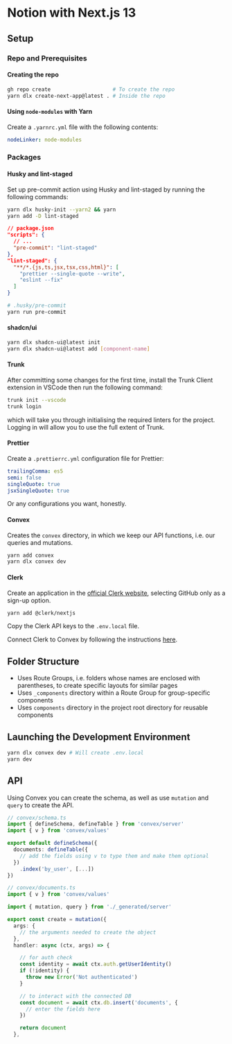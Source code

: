 # Notion with Next.js 13

## Setup

### Repo and Prerequisites

#### Creating the repo

```bash
gh repo create                    # To create the repo
yarn dlx create-next-app@latest . # Inside the repo
```

#### Using `node-modules` with Yarn

Create a `.yarnrc.yml` file with the following contents:

```yaml
nodeLinker: node-modules
```

### Packages

#### Husky and lint-staged

Set up pre-commit action using Husky and lint-staged by running the following commands:

```bash
yarn dlx husky-init --yarn2 && yarn
yarn add -D lint-staged
```

```json
// package.json
"scripts": {
  // ...
  "pre-commit": "lint-staged"
},
"lint-staged": {
  "**/*.{js,ts,jsx,tsx,css,html}": [
    "prettier --single-quote --write",
    "eslint --fix"
  ]
}
```

```bash
# .husky/pre-commit
yarn run pre-commit
```

#### shadcn/ui

```bash
yarn dlx shadcn-ui@latest init
yarn dlx shadcn-ui@latest add [component-name]
```

#### Trunk

After committing some changes for the first time, install the Trunk Client extension in VSCode then run the following command:

```bash
trunk init --vscode
trunk login
```

which will take you through initialising the required linters for the project. Logging in will allow
you to use the full extent of Trunk.

#### Prettier

Create a `.prettierrc.yml` configuration file for Prettier:

```yaml
trailingComma: es5
semi: false
singleQuote: true
jsxSingleQuote: true
```

Or any configurations you want, honestly.

#### Convex

Creates the `convex` directory, in which we keep our API functions, i.e. our queries and mutations.

```bash
yarn add convex
yarn dlx convex dev
```

#### Clerk

Create an application in the [official Clerk website](https://dashboard.clerk.com), selecting GitHub
only as a sign-up option.

```bash
yarn add @clerk/nextjs
```

Copy the Clerk API keys to the `.env.local` file.

Connect Clerk to Convex by following the instructions [here](https://docs.convex.dev/auth/clerk).

## Folder Structure

- Uses Route Groups, i.e. folders whose names are enclosed with parentheses, to create specific layouts for similar pages
- Uses `_components` directory within a Route Group for group-specific components
- Uses `components` directory in the project root directory for reusable components

## Launching the Development Environment

```bash
yarn dlx convex dev # Will create .env.local
yarn dev
```

## API

Using Convex you can create the schema, as well as use `mutation` and `query` to create the API.

```typescript
// convex/schema.ts
import { defineSchema, defineTable } from 'convex/server'
import { v } from 'convex/values'

export default defineSchema({
  documents: defineTable({
    // add the fields using v to type them and make them optional
  })
    .index('by_user', [...])
})
```

```typescript
// convex/documents.ts
import { v } from 'convex/values'

import { mutation, query } from './_generated/server'

export const create = mutation({
  args: {
    // the arguments needed to create the object
  },
  handler: async (ctx, args) => {

    // for auth check
    const identity = await ctx.auth.getUserIdentity()
    if (!identity) {
      throw new Error('Not authenticated')
    }

    // to interact with the connected DB
    const document = await ctx.db.insert('documents', {
      // enter the fields here
    })

    return document
  },
```
